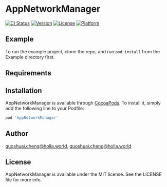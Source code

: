 # AppNetworkManager

[![CI Status](https://img.shields.io/travis/guoshuai.cheng@holla.world/AppNetworkManager.svg?style=flat)](https://travis-ci.org/guoshuai.cheng@holla.world/AppNetworkManager)
[![Version](https://img.shields.io/cocoapods/v/AppNetworkManager.svg?style=flat)](https://cocoapods.org/pods/AppNetworkManager)
[![License](https://img.shields.io/cocoapods/l/AppNetworkManager.svg?style=flat)](https://cocoapods.org/pods/AppNetworkManager)
[![Platform](https://img.shields.io/cocoapods/p/AppNetworkManager.svg?style=flat)](https://cocoapods.org/pods/AppNetworkManager)

## Example

To run the example project, clone the repo, and run `pod install` from the Example directory first.

## Requirements

## Installation

AppNetworkManager is available through [CocoaPods](https://cocoapods.org). To install
it, simply add the following line to your Podfile:

```ruby
pod 'AppNetworkManager'
```

## Author

guoshuai.cheng@holla.world, guoshuai.cheng@holla.world

## License

AppNetworkManager is available under the MIT license. See the LICENSE file for more info.
